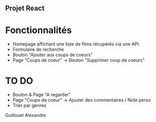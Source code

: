 ## Projet React

# Fonctionnalités

- Homepage affichant une liste de films récupérés via une API
- Formulaire de recherche
- Bouton "Ajouter aux coups de coeurs"
- Page "Coups de coeur" -> Bouton "Supprimer coup de coeurs"

# TO DO

- Bouton & Page "A regarder"
- Page "Coups de coeur" -> Ajouter des commentaires / Note perso
- Trier par genres

Guillouet Alexandre
